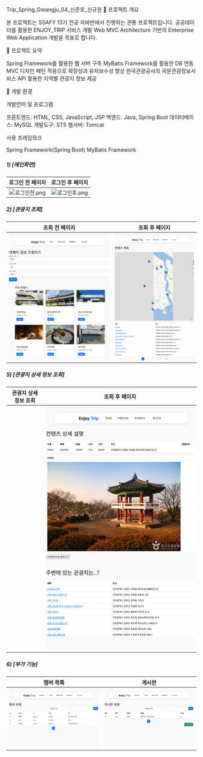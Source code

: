 Trip_Spring_Gwangju_04_신준호_신규원
📗 프로젝트 개요

본 프로젝트는 SSAFY 13기 전공 자바반에서 진행하는 관통 프로젝트입니다.
공공데이터를 활용한 ENJOY_TRIP 서비스 개발
Web MVC Architecture 기반의 Enterprise Web Application 개발을 목표로 합니다.


📘 프로젝트 요약

Spring Framework를 활용한 웹 서버 구축
MyBatis Framework를 활용한 DB 연동
MVC 디자인 패턴 적용으로 확장성과 유지보수성 향상
한국관광공사의 국문관광정보서비스 API 활용한 지역별 관광지 정보 제공


📙 개발 환경

개발언어 및 프로그램

프론트엔드: HTML, CSS, JavaScript, JSP
백엔드: Java, Spring Boot
데이터베이스: MySQL
개발도구: STS
웹서버: Tomcat


사용 프레임워크

Spring Framework(Spring Boot)
MyBatis Framework


##### 1) [메인화면]

|         로그인 전 페이지       |           로그인 후 페이지            |
| :---------------------------------: | :---------------------------------: |
| ![로그인전.png](./img/로그인전.png) | ![로그인후.png](./img/로그인후.png) |

##### 2) [관광지 조회]

|        조회 전 페이지      |           조회 후 페이지            |
| :---------------------------------: | :---------------------------------: |
| ![조회전.png](./img/조회전.png) | ![조회후 검색.png](./img/조회후_검색.png) |



##### 5) [관광지 상세 정보 조회]
|           관광지 상세 정보 조회           |        조회 후 페이지        |
| :---------------------------------: | :---------------------------------: |
|   | ![상세조회.png](./img/상세조회.png) |



##### 6) [부가 기능]

|        맴버 목록      |            게시판           |
| :---------------------------------: | :---------------------------------: |
| ![맴버목록.png](./img/맴버목록.png) | ![게시판.png](./img/게시판.png) |


